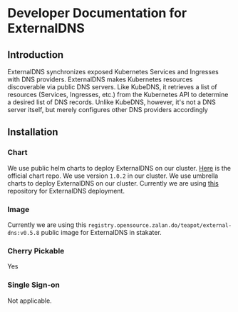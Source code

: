 # Developer Documentation for ExternalDNS

## Introduction

ExternalDNS synchronizes exposed Kubernetes Services and Ingresses with DNS providers. ExternalDNS makes Kubernetes resources discoverable via public DNS servers. Like KubeDNS, it retrieves a list of resources (Services, Ingresses, etc.) from the Kubernetes API to determine a desired list of DNS records. Unlike KubeDNS, however, it's not a DNS server itself, but merely configures other DNS providers accordingly

## Installation

### Chart

We use public helm charts to deploy ExternalDNS on our cluster. [Here](https://github.com/helm/charts/tree/master/stable/external-dns) is the official chart repo. We use version `1.0.2` in our cluster. We use umbrella charts to deploy ExternalDNS on our cluster. Currently we are using [this](https://github.com/stakater/stakaterkubehelmGlobal) repository for ExternalDNS deployment.

### Image

Currently we are using this `registry.opensource.zalan.do/teapot/external-dns:v0.5.8` public image for ExternalDNS in stakater.

### Cherry Pickable

Yes

### Single Sign-on

Not applicable.
